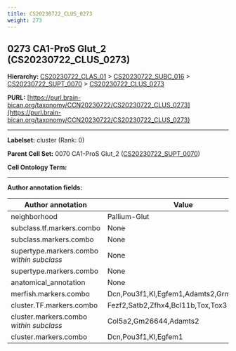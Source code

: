 ```yaml
---
title: CS20230722_CLUS_0273
weight: 273
---
```

## 0273 CA1-ProS Glut_2 (CS20230722_CLUS_0273)
<b>Hierarchy: </b>
[CS20230722_CLAS_01](../CS20230722_CLAS_01) >
[CS20230722_SUBC_016](../CS20230722_SUBC_016) >
[CS20230722_SUPT_0070](../CS20230722_SUPT_0070) >
[CS20230722_CLUS_0273](../CS20230722_CLUS_0273)

**PURL:** [https://purl.brain-bican.org/taxonomy/CCN20230722/CS20230722_CLUS_0273](https://purl.brain-bican.org/taxonomy/CCN20230722/CS20230722_CLUS_0273)

---


**Labelset:** cluster (Rank: 0)

**Parent Cell Set:** 0070 CA1-ProS Glut_2 ([CS20230722_SUPT_0070](../CS20230722_SUPT_0070))



**Cell Ontology Term:** 

[MARKER GENES.]: #


---

[TRANSFERRED ANNOTATIONS.]: #


[AUTHOR ANNOTATION FIELDS.]: #


**Author annotation fields:**

| Author annotation | Value |
|-------------------|-------|
|neighborhood|Pallium-Glut|
|subclass.tf.markers.combo|None|
|subclass.markers.combo|None|
|supertype.markers.combo _within subclass_|None|
|supertype.markers.combo|None|
|anatomical_annotation|None|
|merfish.markers.combo|Dcn,Pou3f1,Kl,Egfem1,Adamts2,Grm8,Igfbp4|
|cluster.TF.markers.combo|Fezf2,Satb2,Zfhx4,Bcl11b,Tox,Tox3|
|cluster.markers.combo _within subclass_|Col5a2,Gm26644,Adamts2|
|cluster.markers.combo|Dcn,Pou3f1,Kl,Egfem1|
